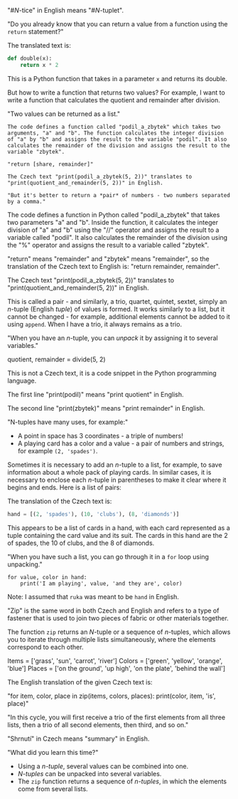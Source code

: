 "#<var>N</var>-tice" in English means "#<var>N</var>-tuplet".

"Do you already know that you can return a value from a function using the `return` statement?"

The translated text is: 

``` python
def double(x):
    return x * 2
``` 

This is a Python function that takes in a parameter `x` and returns its double.

But how to write a function that returns two values? For example, I want to write a function that calculates the quotient and remainder after division.

"Two values can be returned as a list."

```
The code defines a function called "podil_a_zbytek" which takes two arguments, "a" and "b". The function calculates the integer division of "a" by "b" and assigns the result to the variable "podil". It also calculates the remainder of the division and assigns the result to the variable "zbytek".

"return [share, remainder]"

The Czech text "print(podil_a_zbytek(5, 2))" translates to "print(quotient_and_remainder(5, 2))" in English.

"But it's better to return a *pair* of numbers - two numbers separated by a comma."

```
The code defines a function in Python called "podil_a_zbytek" that takes two parameters "a" and "b". Inside the function, it calculates the integer division of "a" and "b" using the "//" operator and assigns the result to a variable called "podil". It also calculates the remainder of the division using the "%" operator and assigns the result to a variable called "zbytek".

"return" means "remainder" and "zbytek" means "remainder", so the translation of the Czech text to English is: "return remainder, remainder".

The Czech text "print(podil_a_zbytek(5, 2))" translates to "print(quotient_and_remainder(5, 2))" in English.

This is called a pair - and similarly, a trio, quartet, quintet, sextet, simply an <var>n</var>-tuple (English *tuple*) of values is formed.
It works similarly to a list, but it cannot be changed - for example, additional elements cannot be added to it using `append`.
When I have a trio, it always remains as a trio.

"When you have an <var>n</var>-tuple, you can *unpack* it by assigning it to several variables."

quotient, remainder = divide(5, 2)

This is not a Czech text, it is a code snippet in the Python programming language. 

The first line "print(podil)" means "print quotient" in English.

The second line "print(zbytek)" means "print remainder" in English.

"N-tuples have many uses, for example:"

* A point in space has 3 coordinates - a triple of numbers!
* A playing card has a color and a value - a pair of numbers and strings, for example `(2, 'spades')`.

Sometimes it is necessary to add an <var>n</var>-tuple to a list, for example, to save information about a whole pack of playing cards. In similar cases, it is necessary to enclose each <var>n</var>-tuple in parentheses to make it clear where it begins and ends. Here is a list of pairs:

The translation of the Czech text is: 

```python
hand = [(2, 'spades'), (10, 'clubs'), (8, 'diamonds')]
``` 

This appears to be a list of cards in a hand, with each card represented as a tuple containing the card value and its suit. The cards in this hand are the 2 of spades, the 10 of clubs, and the 8 of diamonds.

"When you have such a list, you can go through it in a `for` loop using unpacking."

```
for value, color in hand:
    print('I am playing', value, 'and they are', color)
```

Note: I assumed that `ruka` was meant to be `hand` in English.

"Zip" is the same word in both Czech and English and refers to a type of fastener that is used to join two pieces of fabric or other materials together.

The function `zip` returns an <var>N</var>-tuple or a sequence of <var>n</var>-tuples, which allows you to iterate through multiple lists simultaneously, where the elements correspond to each other.

Items = ['grass', 'sun', 'carrot', 'river']
Colors = ['green', 'yellow', 'orange', 'blue']
Places = ['on the ground', 'up high', 'on the plate', 'behind the wall']

The English translation of the given Czech text is:

"for item, color, place in zip(items, colors, places):
    print(color, item, 'is', place)"

"In this cycle, you will first receive a trio of the first elements from all three lists, then a trio of all second elements, then third, and so on."

"Shrnutí" in Czech means "summary" in English.

"What did you learn this time?"

* Using a *<var>n</var>-tuple*, several values can be combined into one.
* *<var>N</var>-tuples* can be unpacked into several variables.
* The `zip` function returns a sequence of *<var>n</var>-tuples*, in which the elements come from several lists.